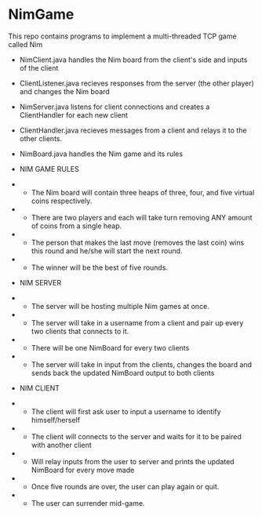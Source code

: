 # NimGame
This repo contains programs to implement a multi-threaded TCP game called Nim 

* NimClient.java handles the Nim board from the client's side and inputs of the client
* ClientListener.java recieves responses from the server (the other player) and changes the Nim board
* NimServer.java listens for client connections and creates a ClientHandler for each new client
* ClientHandler.java recieves messages from a client and relays it to the other clients.
* NimBoard.java handles the Nim game and its rules

* NIM GAME RULES
* - The Nim board will contain three heaps of three, four, and five virtual coins respectively.
* - There are two players and each will take turn removing ANY amount of coins from a single heap.
* - The person that makes the last move (removes the last coin) wins this round and he/she will start the next round.
* - The winner will be the best of five rounds.

* NIM SERVER
* - The server will be hosting multiple Nim games at once.
* - The server will take in a username from a client and pair up every two clients that connects to it.
* - There will be one NimBoard for every two clients
* - The server will take in input from the clients, changes the board and sends back the updated NimBoard output to both clients

* NIM CLIENT
* - The client will first ask user to input a username to identify himself/herself
* - The client will connects to the server and waits for it to be paired with another client
* - Will relay inputs from the user to server and prints the updated NimBoard for every move made
* - Once five rounds are over, the user can play again or quit.
* - The user can surrender mid-game.
